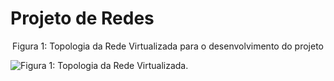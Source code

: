 # Projeto de Redes

<p><center>Figura 1: Topologia da Rede Virtualizada para o desenvolvimento do projeto</center></p>
<img src="./assets/topologia-rede.jpg alt="Topologia da Rede" title="Figura 1: Topologia da Rede Virtualizada.">
